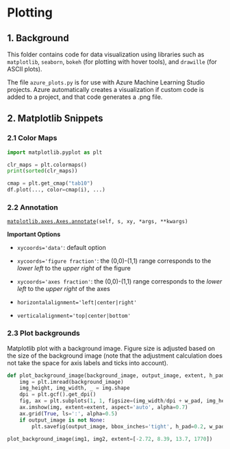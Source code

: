 # Plotting

## 1. Background

This folder contains code for data visualization using libraries such as
`matplotlib`, `seaborn`, `bokeh` (for plotting with hover tools), and
`drawille` (for ASCII plots).

The file `azure_plots.py` is for use with Azure Machine Learning Studio
projects. Azure automatically creates a visualization if
custom code is added to a project, and that code generates a .png file.

## 2. Matplotlib Snippets

### 2.1 Color Maps

```python
import matplotlib.pyplot as plt

clr_maps = plt.colormaps()
print(sorted(clr_maps))

cmap = plt.get_cmap("tab10")
df.plot(..., color=cmap(i), ...)
```

### 2.2 Annotation

[`matplotlib.axes.Axes.annotate`](https://matplotlib.org/api/_as_gen/matplotlib.axes.Axes.annotate.html)`(self, s, xy, *args, **kwargs)`

**Important Options**

- `xycoords='data'`: default option
- `xycoords='figure fraction'`: the (0,0)-(1,1) range corresponds to the *lower left* to the *upper right* of the figure
- `xycoords='axes fraction'`: the (0,0)-(1,1) range corresponds to the *lower left* to the *upper right* of the axes

- `horizontalalignment='left|center|right'`
- `verticalalignment='top|center|bottom'`

### 2.3 Plot backgrounds

Matplotlib plot with a background image. Figure size is adjusted based on the size
of the background image (note that the adjustment calculation does not take the
space for axis labels and ticks into account).

```python
def plot_background_image(background_image, output_image, extent, h_pad=0.2, w_pad=0.2):
    img = plt.imread(background_image)
    img_height, img_width, _ = img.shape
    dpi = plt.gcf().get_dpi()
    fig, ax = plt.subplots(1, 1, figsize=(img_width/dpi + w_pad, img_height/dpi + h_pad))
    ax.imshow(img, extent=extent, aspect='auto', alpha=0.7)
    ax.grid(True, ls=':', alpha=0.5)
    if output_image is not None:
        plt.savefig(output_image, bbox_inches='tight', h_pad=0.2, w_pad=0.2)

plot_background_image(img1, img2, extent=[-2.72, 8.39, 13.7, 1770])
```
